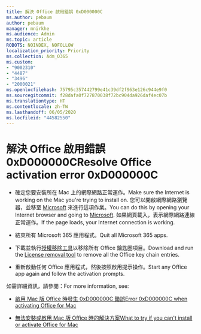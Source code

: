 ```yaml
---
title: 解決 Office 啟用錯誤 0xD000000C
ms.author: pebaum
author: pebaum
manager: mnirkhe
ms.audience: Admin
ms.topic: article
ROBOTS: NOINDEX, NOFOLLOW
localization_priority: Priority
ms.collection: Adm_O365
ms.custom:
- "9002310"
- "4487"
- "3496"
- "2000021"
ms.openlocfilehash: 75795c357442799e41c39df2f963e126c944e9f0
ms.sourcegitcommit: f28dafa0f727870038f72bc904da926daf4ec07b
ms.translationtype: HT
ms.contentlocale: zh-TW
ms.lasthandoff: 06/05/2020
ms.locfileid: "44582550"
---
```

# <a name="resolve-office-activation-error-0xd000000c"></a><span data-ttu-id="fc3e2-102">解決 Office 啟用錯誤 0xD000000C</span><span class="sxs-lookup"><span data-stu-id="fc3e2-102">Resolve Office activation error 0xD000000C</span></span>

- <span data-ttu-id="fc3e2-103">確定您要安裝所在 Mac 上的網際網路正常運作。</span><span class="sxs-lookup"><span data-stu-id="fc3e2-103">Make sure the Internet is working on the Mac you're trying to install on.</span></span> <span data-ttu-id="fc3e2-104">您可以開啟網際網路瀏覽器，並移至 [Microsoft](https://www.microsoft.com) 來進行這項作業。</span><span class="sxs-lookup"><span data-stu-id="fc3e2-104">You can do this by opening your Internet browser and going to [Microsoft](https://www.microsoft.com).</span></span> <span data-ttu-id="fc3e2-105">如果網頁載入，表示網際網路連線正常運作。</span><span class="sxs-lookup"><span data-stu-id="fc3e2-105">If the page loads, your Internet connection is working.</span></span>

- <span data-ttu-id="fc3e2-106">結束所有 Microsoft 365 應用程式。</span><span class="sxs-lookup"><span data-stu-id="fc3e2-106">Quit all Microsoft 365 apps.</span></span>

- <span data-ttu-id="fc3e2-107">下載並執行[授權移除工具](https://go.microsoft.com/fwlink/?linkid=849815)以移除所有 Office 鑰匙圈項目。</span><span class="sxs-lookup"><span data-stu-id="fc3e2-107">Download and run the [License removal tool](https://go.microsoft.com/fwlink/?linkid=849815) to remove all the Office key chain entries.</span></span>

- <span data-ttu-id="fc3e2-108">重新啟動任何 Office 應用程式，然後按照啟用提示操作。</span><span class="sxs-lookup"><span data-stu-id="fc3e2-108">Start any Office app again and follow the activation prompts.</span></span>

<span data-ttu-id="fc3e2-109">如需詳細資訊，請參閱：</span><span class="sxs-lookup"><span data-stu-id="fc3e2-109">For more information, see:</span></span>

- [<span data-ttu-id="fc3e2-110">啟用 Mac 版 Office 時發生 0xD000000C 錯誤</span><span class="sxs-lookup"><span data-stu-id="fc3e2-110">Error 0xD000000C when activating Office for Mac</span></span>](https://support.office.com/article/error-0xd000000c-when-activating-office-for-mac-da865931-4658-4829-ba2d-8133390c6d25)

- [<span data-ttu-id="fc3e2-111">無法安裝或啟用 Mac 版 Office 時的解決方案</span><span class="sxs-lookup"><span data-stu-id="fc3e2-111">What to try if you can't install or activate Office for Mac</span></span>](https://support.office.com/article/what-to-try-if-you-can-t-install-or-activate-office-for-mac-5efba2b4-b1e6-4e5f-bf3c-6ab945d03dea)
